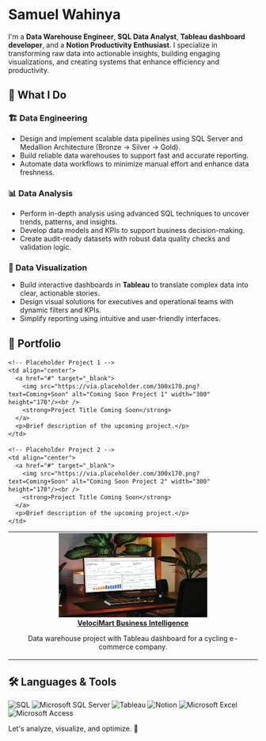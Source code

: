 # Samuel Wahinya

I'm a **Data Warehouse Engineer**, **SQL Data Analyst**, **Tableau dashboard developer**, and a **Notion Productivity Enthusiast**. I specialize in transforming raw data into actionable insights, building engaging visualizations, and creating systems that enhance efficiency and productivity.

## 🚀 What I Do

### 🏗️ Data Engineering
- Design and implement scalable data pipelines using SQL Server and Medallion Architecture (Bronze → Silver → Gold).
- Build reliable data warehouses to support fast and accurate reporting.
- Automate data workflows to minimize manual effort and enhance data freshness.

### 📊 Data Analysis
- Perform in-depth analysis using advanced SQL techniques to uncover trends, patterns, and insights.
- Develop data models and KPIs to support business decision-making.
- Create audit-ready datasets with robust data quality checks and validation logic.

### 🎨 Data Visualization
- Build interactive dashboards in **Tableau** to translate complex data into clear, actionable stories.
- Design visual solutions for executives and operational teams with dynamic filters and KPIs.
- Simplify reporting using intuitive and user-friendly interfaces.

## 🧩 Portfolio

<table>
  <tr>
    <!-- VelociMart Project -->
    <td align="center">
      <a href="https://github.com/samuel-wahinya/VelociMart-Business-Intelligence-Report" target="_blank">
        <img src="https://github.com/samuel-wahinya/VelociMart-Business-Intelligence-Report/blob/main/docs/CRO-Dashboard.jpg?raw=true" alt="VelociMart BI Project" width="300" height="170"/><br />
        <strong>VelociMart Business Intelligence</strong>
      </a>
      <p>Data warehouse project with Tableau dashboard for a cycling e-commerce company.</p>
    </td>

    <!-- Placeholder Project 1 -->
    <td align="center">
      <a href="#" target="_blank">
        <img src="https://via.placeholder.com/300x170.png?text=Coming+Soon" alt="Coming Soon Project 1" width="300" height="170"/><br />
        <strong>Project Title Coming Soon</strong>
      </a>
      <p>Brief description of the upcoming project.</p>
    </td>

    <!-- Placeholder Project 2 -->
    <td align="center">
      <a href="#" target="_blank">
        <img src="https://via.placeholder.com/300x170.png?text=Coming+Soon" alt="Coming Soon Project 2" width="300" height="170"/><br />
        <strong>Project Title Coming Soon</strong>
      </a>
      <p>Brief description of the upcoming project.</p>
    </td>
  </tr>
</table>

## 🛠 Languages & Tools 

<p align="left">
  <!-- SQL -->
  <img src="https://cdn.jsdelivr.net/gh/devicons/devicon@latest/icons/azuresqldatabase/azuresqldatabase-original.svg" alt="SQL" width="50" height="50" />

  <!-- Microsoft SQL Server -->
  <img src="https://cdn.jsdelivr.net/gh/devicons/devicon@latest/icons/microsoftsqlserver/microsoftsqlserver-original-wordmark.svg" alt="Microsoft SQL Server" width="80" height="50" />

  <!-- Tableau -->
  <img src="https://i.postimg.cc/CxhPmb2w/icons8-tableau-software-480.png" alt="Tableau" width="50" height="50" />

  <!-- Notion -->
  <img src="https://cdn.jsdelivr.net/gh/devicons/devicon@latest/icons/notion/notion-original.svg" alt="Notion" width="50" height="50" />

  <!-- Microsoft Excel -->
  <img src="https://i.postimg.cc/L4k3wnL5/icons8-excel-480.png" alt="Microsoft Excel" width="50" height="50" />

  <!-- Microsoft Access -->
  <img width="50" height="50" src="https://img.icons8.com/fluency/50/microsoft-access-2019.png" alt="Microsoft Access"/>
</p>

Let's analyze, visualize, and optimize. 🚀
